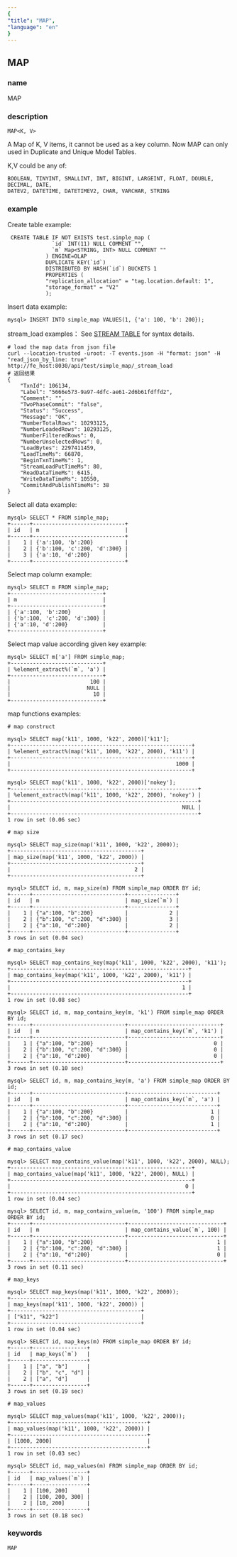 ```yaml
---
{
"title": "MAP",
"language": "en"
}
---
```


<!-- 
Licensed to the Apache Software Foundation (ASF) under one
or more contributor license agreements.  See the NOTICE file
distributed with this work for additional information
regarding copyright ownership.  The ASF licenses this file
to you under the Apache License, Version 2.0 (the
"License"); you may not use this file except in compliance
with the License.  You may obtain a copy of the License at

  http://www.apache.org/licenses/LICENSE-2.0

Unless required by applicable law or agreed to in writing,
software distributed under the License is distributed on an
"AS IS" BASIS, WITHOUT WARRANTIES OR CONDITIONS OF ANY
KIND, either express or implied.  See the License for the
specific language governing permissions and limitations
under the License.
-->

## MAP

### name

<version since="2.0.0">

MAP

</version>

### description

`MAP<K, V>`

A Map of K, V items, it cannot be used as a key column. Now MAP can only used in Duplicate and Unique Model Tables.

K,V could be any of:

```
BOOLEAN, TINYINT, SMALLINT, INT, BIGINT, LARGEINT, FLOAT, DOUBLE, DECIMAL, DATE,
DATEV2, DATETIME, DATETIMEV2, CHAR, VARCHAR, STRING
```

### example

Create table example:

```
 CREATE TABLE IF NOT EXISTS test.simple_map (
              `id` INT(11) NULL COMMENT "",
              `m` Map<STRING, INT> NULL COMMENT ""
            ) ENGINE=OLAP
            DUPLICATE KEY(`id`)
            DISTRIBUTED BY HASH(`id`) BUCKETS 1
            PROPERTIES (
            "replication_allocation" = "tag.location.default: 1",
            "storage_format" = "V2"
            );
```

Insert data example:

```
mysql> INSERT INTO simple_map VALUES(1, {'a': 100, 'b': 200});
```

stream_load examples：
See [STREAM TABLE](https://doris.apache.org/zh-CN/docs/dev/data-operate/import/import-way/stream-load-manual) for syntax details.

```
# load the map data from json file
curl --location-trusted -uroot: -T events.json -H "format: json" -H "read_json_by_line: true" http://fe_host:8030/api/test/simple_map/_stream_load
# 返回结果
{
    "TxnId": 106134,
    "Label": "5666e573-9a97-4dfc-ae61-2d6b61fdffd2",
    "Comment": "",
    "TwoPhaseCommit": "false",
    "Status": "Success",
    "Message": "OK",
    "NumberTotalRows": 10293125,
    "NumberLoadedRows": 10293125,
    "NumberFilteredRows": 0,
    "NumberUnselectedRows": 0,
    "LoadBytes": 2297411459,
    "LoadTimeMs": 66870,
    "BeginTxnTimeMs": 1,
    "StreamLoadPutTimeMs": 80,
    "ReadDataTimeMs": 6415,
    "WriteDataTimeMs": 10550,
    "CommitAndPublishTimeMs": 38
}
```

Select all data example:

```
mysql> SELECT * FROM simple_map;
+------+-----------------------------+
| id   | m                           |
+------+-----------------------------+
|    1 | {'a':100, 'b':200}          |
|    2 | {'b':100, 'c':200, 'd':300} |
|    3 | {'a':10, 'd':200}           |
+------+-----------------------------+
```

Select map column example:

```
mysql> SELECT m FROM simple_map;
+-----------------------------+
| m                           |
+-----------------------------+
| {'a':100, 'b':200}          |
| {'b':100, 'c':200, 'd':300} |
| {'a':10, 'd':200}           |
+-----------------------------+
```

Select map value according given key example: 

```
mysql> SELECT m['a'] FROM simple_map;
+-----------------------------+
| %element_extract%(`m`, 'a') |
+-----------------------------+
|                         100 |
|                        NULL |
|                          10 |
+-----------------------------+
```

map functions examples: 

```
# map construct

mysql> SELECT map('k11', 1000, 'k22', 2000)['k11'];
+---------------------------------------------------------+
| %element_extract%(map('k11', 1000, 'k22', 2000), 'k11') |
+---------------------------------------------------------+
|                                                    1000 |
+---------------------------------------------------------+

mysql> SELECT map('k11', 1000, 'k22', 2000)['nokey'];
+-----------------------------------------------------------+
| %element_extract%(map('k11', 1000, 'k22', 2000), 'nokey') |
+-----------------------------------------------------------+
|                                                      NULL |
+-----------------------------------------------------------+
1 row in set (0.06 sec)

# map size

mysql> SELECT map_size(map('k11', 1000, 'k22', 2000));
+-----------------------------------------+
| map_size(map('k11', 1000, 'k22', 2000)) |
+-----------------------------------------+
|                                       2 |
+-----------------------------------------+

mysql> SELECT id, m, map_size(m) FROM simple_map ORDER BY id;
+------+-----------------------------+---------------+
| id   | m                           | map_size(`m`) |
+------+-----------------------------+---------------+
|    1 | {"a":100, "b":200}          |             2 |
|    2 | {"b":100, "c":200, "d":300} |             3 |
|    2 | {"a":10, "d":200}           |             2 |
+------+-----------------------------+---------------+
3 rows in set (0.04 sec)

# map_contains_key

mysql> SELECT map_contains_key(map('k11', 1000, 'k22', 2000), 'k11');
+--------------------------------------------------------+
| map_contains_key(map('k11', 1000, 'k22', 2000), 'k11') |
+--------------------------------------------------------+
|                                                      1 |
+--------------------------------------------------------+
1 row in set (0.08 sec)

mysql> SELECT id, m, map_contains_key(m, 'k1') FROM simple_map ORDER BY id;
+------+-----------------------------+-----------------------------+
| id   | m                           | map_contains_key(`m`, 'k1') |
+------+-----------------------------+-----------------------------+
|    1 | {"a":100, "b":200}          |                           0 |
|    2 | {"b":100, "c":200, "d":300} |                           0 |
|    2 | {"a":10, "d":200}           |                           0 |
+------+-----------------------------+-----------------------------+
3 rows in set (0.10 sec)

mysql> SELECT id, m, map_contains_key(m, 'a') FROM simple_map ORDER BY id;
+------+-----------------------------+----------------------------+
| id   | m                           | map_contains_key(`m`, 'a') |
+------+-----------------------------+----------------------------+
|    1 | {"a":100, "b":200}          |                          1 |
|    2 | {"b":100, "c":200, "d":300} |                          0 |
|    2 | {"a":10, "d":200}           |                          1 |
+------+-----------------------------+----------------------------+
3 rows in set (0.17 sec)

# map_contains_value

mysql> SELECT map_contains_value(map('k11', 1000, 'k22', 2000), NULL);
+---------------------------------------------------------+
| map_contains_value(map('k11', 1000, 'k22', 2000), NULL) |
+---------------------------------------------------------+
|                                                       0 |
+---------------------------------------------------------+
1 row in set (0.04 sec)

mysql> SELECT id, m, map_contains_value(m, '100') FROM simple_map ORDER BY id;
+------+-----------------------------+------------------------------+
| id   | m                           | map_contains_value(`m`, 100) |
+------+-----------------------------+------------------------------+
|    1 | {"a":100, "b":200}          |                            1 |
|    2 | {"b":100, "c":200, "d":300} |                            1 |
|    2 | {"a":10, "d":200}           |                            0 |
+------+-----------------------------+------------------------------+
3 rows in set (0.11 sec)

# map_keys

mysql> SELECT map_keys(map('k11', 1000, 'k22', 2000));
+-----------------------------------------+
| map_keys(map('k11', 1000, 'k22', 2000)) |
+-----------------------------------------+
| ["k11", "k22"]                          |
+-----------------------------------------+
1 row in set (0.04 sec)

mysql> SELECT id, map_keys(m) FROM simple_map ORDER BY id;
+------+-----------------+
| id   | map_keys(`m`)   |
+------+-----------------+
|    1 | ["a", "b"]      |
|    2 | ["b", "c", "d"] |
|    2 | ["a", "d"]      |
+------+-----------------+
3 rows in set (0.19 sec)

# map_values

mysql> SELECT map_values(map('k11', 1000, 'k22', 2000));
+-------------------------------------------+
| map_values(map('k11', 1000, 'k22', 2000)) |
+-------------------------------------------+
| [1000, 2000]                              |
+-------------------------------------------+
1 row in set (0.03 sec)

mysql> SELECT id, map_values(m) FROM simple_map ORDER BY id;
+------+-----------------+
| id   | map_values(`m`) |
+------+-----------------+
|    1 | [100, 200]      |
|    2 | [100, 200, 300] |
|    2 | [10, 200]       |
+------+-----------------+
3 rows in set (0.18 sec)

```

### keywords

    MAP
